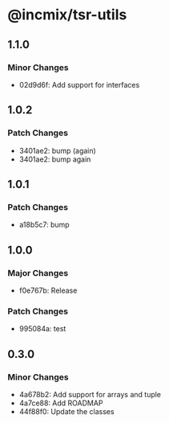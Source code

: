 # @incmix/tsr-utils

## 1.1.0

### Minor Changes

- 02d9d6f: Add support for interfaces

## 1.0.2

### Patch Changes

- 3401ae2: bump (again)
- 3401ae2: bump again

## 1.0.1

### Patch Changes

- a18b5c7: bump

## 1.0.0

### Major Changes

- f0e767b: Release

### Patch Changes

- 995084a: test

## 0.3.0

### Minor Changes

- 4a678b2: Add support for arrays and tuple
- 4a7ce88: Add ROADMAP
- 44f88f0: Update the classes
